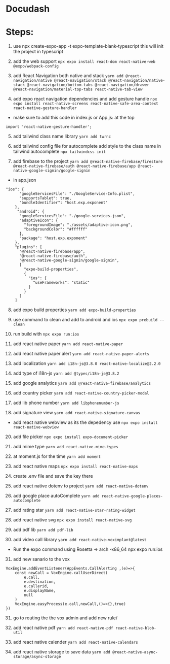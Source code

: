 # Docudash

# Steps:

1. use npx create-expo-app -t expo-template-blank-typescript this will init the project in typescript

2. add the web support `npx expo install react-dom react-native-web @expo/webpack-config`

3. add React Navigation both native and stack `yarn add @react-navigation/native @react-navigation/stack @react-navigation/native-stack @react-navigation/bottom-tabs @react-navigation/drawer @react-navigation/material-top-tabs react-native-tab-view`

4. add expo react navigation dependencies and add gesture handle `npx expo install react-native-screens react-native-safe-area-context react-native-gesture-handler`

- make sure to add this code in index.js or App.js: at the top

```
import 'react-native-gesture-handler';
```

5. add tailwind class name library `yarn add twrnc`

6. add tailwind config file for autocomplete add style to the class name in tailwind autocomplete `npx tailwindcss init`

7. add firebase to the project `yarn add @react-native-firebase/firestore @react-native-firebase/auth @react-native-firebase/app @react-native-google-signin/google-signin`

- in app.json

```
"ios": {
      "googleServicesFile": "./GoogleService-Info.plist",
      "supportsTablet": true,
      "bundleIdentifier": "host.exp.exponent"
    },
     "android": {
      "googleServicesFile": "./google-services.json",
      "adaptiveIcon": {
        "foregroundImage": "./assets/adaptive-icon.png",
        "backgroundColor": "#ffffff"
      },
      "package": "host.exp.exponent"
    },
    "plugins": [
      "@react-native-firebase/app",
      "@react-native-firebase/auth",
      "@react-native-google-signin/google-signin",
      [
        "expo-build-properties",
        {
          "ios": {
            "useFrameworks": "static"
          }
        }
      ]
    ]
```

8. add expo build properties `yarn add expo-build-properties`
9. use command to clean and add to android and ios `npx expo prebuild --clean`
10. run build with `npx expo run:ios`

11. add react native paper `yarn add react-native-paper`
12. add react native paper alert `yarn add react-native-paper-alerts`

13. add localization `yarn add i18n-js@3.8.0 react-native-localize@2.2.0`
14. add type of i18n-js `yarn add @types/i18n-js@3.8.2`

15. add google analytics `yarn add @react-native-firebase/analytics`

16. add country picker `yarn add react-native-country-picker-modal`

17. add lib phone number `yarn add libphonenumber-js`

18. add signature view `yarn add react-native-signature-canvas`

- add react native webview as its the depedency use `npx expo install react-native-webview`

20. add file picker
    `npx expo install expo-document-picker `

21. add mime type
    `yarn add react-native-mime-types`

22. at moment.js for the time
    `yarn add moment`

23. add react native maps
    `npx expo install react-native-maps`

24. create .env file and save the key there

25. add react native dotenv to project `yarn add react-native-dotenv`

26. add google place autoComplete `yarn add react-native-google-places-autocomplete`

27. add rating star
    `yarn add react-native-star-rating-widget`

28. add react native svg
    `npx expo install react-native-svg`

29. add pdf lib
    `yarn add pdf-lib`

30. add video call library
    `yarn add react-native-voximplant@latest`

- Run the expo command using Rosetta -> arch -x86_64 npx expo run:ios

31. add new sanario to the vox

```
VoxEngine.addEventListener(AppEvents.CallAlerting ,(e)=>{
    const newCall = VoxEngine.callUserDirect(
        e.call,
        e.destination,
        e.callerid,
        e.displayName,
        null
    )
    VoxEngine.easyProcess(e.call,newCall,()=>{},true)
})
```

31. go to routing the the vox admin and add new rule/

32. add react native pdf
    `yarn add react-native-pdf react-native-blob-util`
33. add react native calender
    `yarn add react-native-calendars`

34. add react native storage to save data
    `yarn add @react-native-async-storage/async-storage`
